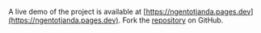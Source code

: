 A live demo of the project is available at [https://ngentotjanda.pages.dev](https://ngentotjanda.pages.dev).
Fork the [repository](https://github.com/nangtoferia/bokephd) on GitHub.